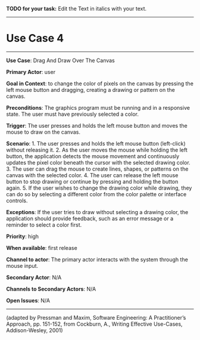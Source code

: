 **TODO for your task:** Edit the Text in italics with your text.

<hr>

# Use Case 4

<hr>

**Use Case**: Drag And Draw Over The Canvas

**Primary Actor**: user

**Goal in Context**: to change the color of pixels on the canvas by pressing the left mouse button and dragging, creating a drawing or pattern on the canvas.

**Preconditions**: The graphics program must be running and in a responsive state. The user must have previously selected a color.

**Trigger**: The user presses and holds the left mouse button and moves the mouse to draw on the canvas.

**Scenario**: 1. The user presses and holds the left mouse button (left-click) without releasing it. 2. As the user moves the mouse while holding the left button, the application detects the mouse movement and continuously updates the pixel color beneath the cursor with the selected drawing color. 3. The user can drag the mouse to create lines, shapes, or patterns on the canvas with the selected color. 4. The user can release the left mouse button to stop drawing or continue by pressing and holding the button again. 5. If the user wishes to change the drawing color while drawing, they can do so by selecting a different color from the color palette or interface controls.

**Exceptions**: If the user tries to draw without selecting a drawing color, the application should provide feedback, such as an error message or a reminder to select a color first.

**Priority**: high

**When available**: first release

**Channel to actor**: The primary actor interacts with the system through the mouse input.

**Secondary Actor**: N/A

**Channels to Secondary Actors**: N/A

**Open Issues**: N/A

<hr>

(adapted by Pressman and Maxim, Software Engineering: A Practitioner’s Approach, pp. 151-152, from Cockburn,
A., Writing Effective Use-Cases, Addison-Wesley, 2001)
